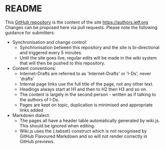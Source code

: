 # README
This [GitHub repository](https://github.com/ietf/authors.ietf.org) is the content of the site https://authors.ietf.org  Changes can be proposed here via pull requests. Please note the following guidance for submitters:

* Synchronisation and change control:
    * Synchronisation between this repository and the site is bi-directional and triggered every 5 minutes.
    * Until the site goes live, regular edits will be made in the wiki system that will then be pushed to this repository.
* Content conventions:
    * Internet-Drafts are referred to as 'Internet-Drafts' or 'I-Ds', never 'drafts'
    * Internal page links use the full title of the page, not any other text.
    * Headings always start at H1 and then to H2 then H3 and so on.
    * The content is largely in the second person - written as if talking to the authors of I-Ds.
    * Pages are kept on topic, duplication is minimised and appropriate links added
* Markdown dialect:
   *  The pages all have a header table automatically generated by wiki.js.  This should be ignored when editing.
   *  Wiki.js uses the {.tabset} construct which is not recognised by GitHub Flavoured Markdown and so will not render correctly in GitHub previews.
